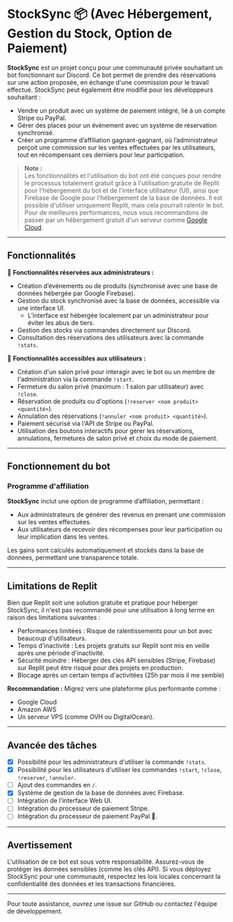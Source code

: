 # StockSync 📦 (Avec Hébergement, Gestion du Stock, Option de Paiement)  

**StockSync** est un projet conçu pour une communauté privée souhaitant un bot fonctionnant sur Discord. Ce bot permet de prendre des réservations sur une action proposée, en échange d'une commission pour le travail effectué. StockSync peut également être modifié pour les développeurs souhaitant :  
- Vendre un produit avec un système de paiement intégré, lié à un compte Stripe ou PayPal.  
- Gérer des places pour un événement avec un système de réservation synchronisé.  
- Créer un programme d’affiliation gagnant-gagnant, où l’administrateur perçoit une commission sur les ventes effectuées par les utilisateurs, tout en récompensant ces derniers pour leur participation.  

> **Note :**  
> Les fonctionnalités et l'utilisation du bot ont été conçues pour rendre le processus totalement gratuit grâce à l'utilisation gratuite de Replit pour l'hébergement du bot et de l'interface utilisateur (UI), ainsi que Firebase de Google pour l'hébergement de la base de données. Il est possible d'utiliser uniquement Replit, mais cela pourrait ralentir le bot. Pour de meilleures performances, nous vous recommandons de passer par un hébergement gratuit d'un serveur comme [Google Cloud](https://cloud.google.com/free?hl=fr).  

---

## Fonctionnalités  

🔴 **Fonctionnalités réservées aux administrateurs :**  
- Création d’événements ou de produits (synchronisé avec une base de données hébergée par Google Firebase).  
- Gestion du stock synchronisé avec la base de données, accessible via une interface UI.  
  - L’interface est hébergée localement par un administrateur pour éviter les abus de tiers.  
- Gestion des stocks via commandes directement sur Discord.  
- Consultation des réservations des utilisateurs avec la commande `!stats`.  

🔵 **Fonctionnalités accessibles aux utilisateurs :**  
- Création d'un salon privé pour interagir avec le bot ou un membre de l'administration via la commande `!start`.  
- Fermeture du salon privé (maximum : 1 salon par utilisateur) avec `!close`.  
- Réservation de produits ou d'options (`!reserver <nom produit> <quantité>`).  
- Annulation des réservations (`!annuler <nom produit> <quantité>`).  
- Paiement sécurisé via l'API de Stripe ou PayPal.  
- Utilisation des boutons interactifs pour gérer les réservations, annulations, fermetures de salon privé et choix du mode de paiement.  

---

## Fonctionnement du bot  

### Programme d'affiliation  
**StockSync** inclut une option de programme d’affiliation, permettant :  
- Aux administrateurs de générer des revenus en prenant une commission sur les ventes effectuées.  
- Aux utilisateurs de recevoir des récompenses pour leur participation ou leur implication dans les ventes.  

Les gains sont calculés automatiquement et stockés dans la base de données, permettant une transparence totale.  

---

## Limitations de Replit  

Bien que Replit soit une solution gratuite et pratique pour héberger StockSync, il n'est pas recommandé pour une utilisation à long terme en raison des limitations suivantes :  
- Performances limitées : Risque de ralentissements pour un bot avec beaucoup d'utilisateurs.  
- Temps d'inactivité : Les projets gratuits sur Replit sont mis en veille après une période d'inactivité.  
- Sécurité moindre : Héberger des clés API sensibles (Stripe, Firebase) sur Replit peut être risqué pour des projets en production.
- Blocage après un certain temps d'activitées (25h par mois il me semble)

**Recommandation :** Migrez vers une plateforme plus performante comme :  
- Google Cloud  
- Amazon AWS  
- Un serveur VPS (comme OVH ou DigitalOcean).  

---

## Avancée des tâches  

- [x] Possibilité pour les administrateurs d'utiliser la commande `!stats`.  
- [x] Possibilité pour les utilisateurs d'utiliser les commandes `!start`, `!close`, `!reserver`, `!annuler`.  
- [ ] Ajout des commandes en `/`.  
- [x] Système de gestion de la base de données avec Firebase.  
- [ ] Intégration de l'interface Web UI.  
- [ ] Intégration du processeur de paiement Stripe.  
- [ ] Intégration du processeur de paiement PayPal 🎉.  

---

## Avertissement  

L'utilisation de ce bot est sous votre responsabilité. Assurez-vous de protéger les données sensibles (comme les clés API). Si vous déployez StockSync pour une communauté, respectez les lois locales concernant la confidentialité des données et les transactions financières.  

---

Pour toute assistance, ouvrez une issue sur GitHub ou contactez l'équipe de développement.  
